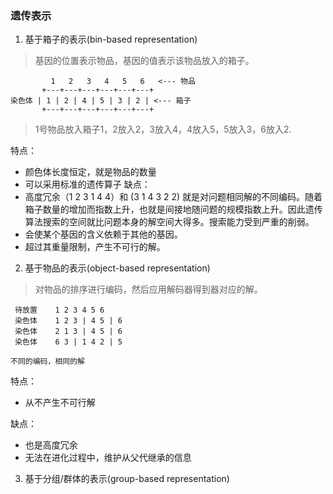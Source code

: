 
### 遗传表示
1. 基于箱子的表示(bin-based representation)
> 基因的位置表示物品，基因的值表示该物品放入的箱子。

```
         1   2   3   4   5   6   <--- 物品
       +---+---+---+---+---+---+
染色体 | 1 | 2 | 4 | 5 | 3 | 2 | <--- 箱子
       +---+---+---+---+---+---+
```
> 1号物品放入箱子1，2放入2，3放入4，4放入5，5放入3，6放入2.

特点：
* 颜色体长度恒定，就是物品的数量
* 可以采用标准的遗传算子
缺点：
* 高度冗余（1 2 3 1 4 4）和 (3 1 4 3 2 2) 就是对问题相同解的不同编码。随着箱子数量的增加而指数上升，也就是间接地随问题的规模指数上升。因此遗传算法搜索的空间就比问题本身的解空间大得多。搜索能力受到严重的削弱。
* 会使某个基因的含义依赖于其他的基因。
* 超过其重量限制，产生不可行的解。

2. 基于物品的表示(object-based representation)
> 对物品的排序进行编码，然后应用解码器得到器对应的解。

```
 待放置    1 2 3 4 5 6
 染色体    1 2 3 | 4 5 | 6
 染色体    2 1 3 | 4 5 | 6
 染色体    6 3 | 1 4 2 | 5 

不同的编码，相同的解
```

特点：
* 从不产生不可行解

缺点：
* 也是高度冗余
* 无法在进化过程中，维护从父代继承的信息

3. 基于分组/群体的表示(group-based representation)
